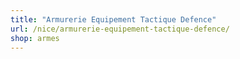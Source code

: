```yaml
---
title: "Armurerie Equipement Tactique Defence"
url: /nice/armurerie-equipement-tactique-defence/
shop: armes
---
```

